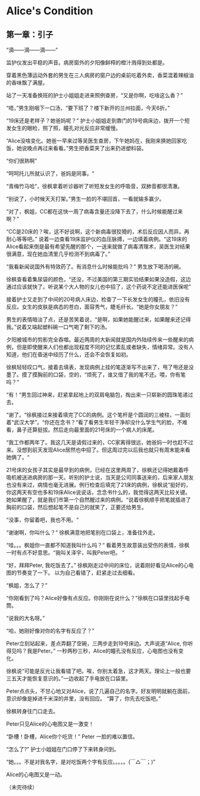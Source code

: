 # Alice's Condition

## 第一章：引子

“滴——滴——滴——”

监护仪发出平稳的声音。病房窗外的夕阳像鲜榨的橙汁溅得到处都是。

穿着黑色薄运动外套的男生在三人病房的窗户边的桌前吃着外卖，香菜混着辣椒油的香味飘了满屋。

站了一天准备换班的护士小姐姐走进来照例查房，“又是你啊，吃啥这么香？”

“唔，”男生刚咽下一口汤，“要下班了？楼下新开的兰州拉面，今天6折。”

“19床还是老样子？她爸妈呢？“ 护士小姐姐走到靠门的19号病床边，拨开一个短发女生的眼睑，照了照，瞳孔对光反应非常缓慢。

“Alice没啥变化。她爸一早来过等吴医生查房，下午她妈在，我刚来换她回家吃饭，她说晚点再过来看看。”男生把香菜夹了出来扔进塑料袋。

“你们很熟啊” 

“呵呵托儿所就认识了，爸妈是同事。“

“青梅竹马哈”，徐枫拿着听诊器听了听短发女生的呼吸音，双肺音都很清澈。

“别说了，小时候天天打架。”男生一脸的不堪回首，一看就输多赢少。

“对了，枫姐，CC都在这快一周了病毒含量还没降下去了，什么时候能醒过来啊？” 

“CC是20床的？唉，这不好说啊，这个新病毒很狡猾的，术后反应因人而异。再耐心等等吧。” 说着一边查看19床监护仪的血压脉搏，一边填着病例。“这19床的Alice看起来倒是最有希望先醒的那个，一送来就做了病毒清理术，吴医生对结果很满意，现在她血清里几乎检测不到病毒了。”

“我看新闻说国外有特效药了。有消息什么时候能批吗？” 男生放下喝汤的碗。

徐枫查看着集尿袋的颜色，“还没，不过美国的第三期实验结果如果没造假，这边通过应该就快了。听说某个大人物的女儿也中招了，这个药说不定还能进医保呢” 

接着护士又走到了中间的20号病人床边，检查了一下长发女生的瞳孔，依旧没有反应。女生的皮肤是病态的苍白，面容秀气，睫毛纤长。“她是你女朋友？”

男生的表情暗淡了点，还是苦笑着说，“是啊，如果她能醒过来，如果醒来还记得我。”说着又端起塑料碗一口气喝了剩下的汤。

夕阳被城市的剪影完全吞噬。最近两周的大新闻就是国内外陆续传来一些醒来的病例，但是即使醒来人们也都出现程度不同的记忆紊乱或者缺失，情绪异常。没有人知道，他们在昏迷中经历了什么，还会不会恢复如初。

徐枫轻轻叹口气，接着去填表，发现病例上挂的笔逐渐写不出来了，甩了甩还是没墨了。摸了摸胸前的口袋，空的，“烦死了，谁又借了我的笔不还。喂，你有笔吗？“ 

“有！“男生回过神来，赶紧拿起地上的双肩电脑包，掏出来一只崭新的圆珠笔递过去。

“谢了。“徐枫接过来接着填完了CC的病例。这个笔杆是个圆润的三棱柱，一面刻着“武汉大学”。“你还在念书？“看了看男生年轻干净却没什么学生气的脸，不难看，鼻子还算挺拔。然后走向最里面的21号床的一个病人的床尾。

“我工作都两年了。我这几天是请假过来的，CC家离得很远，她爸妈一时也赶不过来。没想到前天发现Alice居然也中招了。但这周过完以后我也就只有周末能来看她俩了。“

21号床的女孩子其实是最早到的病例，已经在这里两周了，徐枫还记得她戴着呼吸机被送进病房的那一天。听别的护士说，当天是公司同事送来的，后来家人朋友也没有来过，病情也毫无进展。例行检查后填完了21床的病例，徐枫说“挺好的，你这两天有空也多和19床Alice说说话，念念书什么的，我觉得这两天比较关键。她如果醒了，就是我们市第一个自然醒过来的病例。“说着徐枫顺手把笔就插进了胸前的口袋，然后想起笔不是自己的就笑了，正要还给男生。

“没事，你留着吧，我也不用。“ 

“谢谢啊，你叫什么？“ 徐枫满意地把笔别在口袋上，准备往外走。

“哇。。。枫姐你一直都不知道我叫什么吗？“ 看着男生故意装出受伤的表情，徐枫一时有点不好意思。“我叫关泽宇，叫我Peter吧。 “

“好，拜拜Peter, 我吃饭去了。” 徐枫刚走过中间的床位，说着刚好看见Alice的心电图的节奏变了一下。 以为自己看错了，赶紧走过去细看。

“枫姐，怎么了？”

“你刚看到了吗？Alice好像有点反应。你刚刚在说什么？”徐枫在口袋里找起手电筒。

“说我的大名呀。”

“哈，她刚好像对你的名字有反应了？”

Peter立刻站起来，差点弄翻了空碗，三两步走到19号床边。大声说道“Alice, 你听得见吗？我是Peter。” 一秒两秒三秒，Alice的瞳孔没有反应，心电图也没有变化。

徐枫说“可能是反光让我看错了吧。唉，你别太着急，这才两天。理论上一般也要三五天才能恢复意识的。”一边收起了手电放在口袋里。

Peter点点头，不甘心地又对Alice，说了几遍自己的名字。好友明明就躺在面前，意识却像是掉进千米深的井里，没有回应。 “算了，你先去吃饭吧。” 

徐枫转身往门口走去。

Peter只见Alice的心电图又是一激变！

“卧槽！卧槽，Alice你个吃货！” Peter 一脸的难以置信。

“怎么了?” 护士小姐姐在门口停了下来转身问到。

“她。。。不是对我名字，是对吃饭两个字有反应。。。。。(￣△￣；)” 

Alice的心电图又是一动。

（未完待续）
